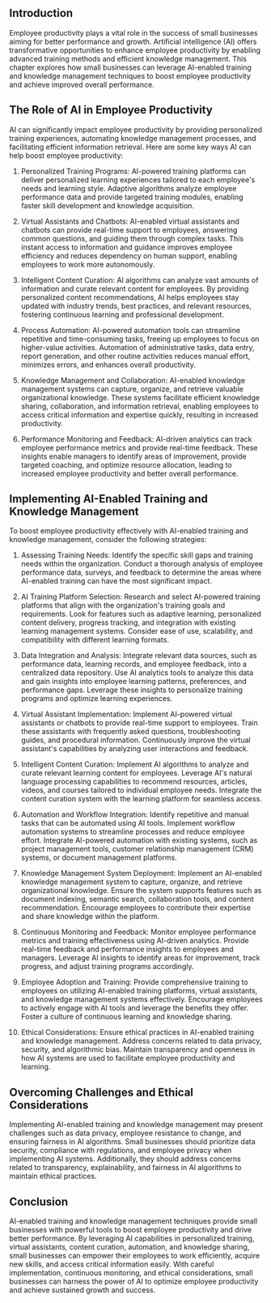 

## Introduction

Employee productivity plays a vital role in the success of small businesses aiming for better performance and growth. Artificial intelligence (AI) offers transformative opportunities to enhance employee productivity by enabling advanced training methods and efficient knowledge management. This chapter explores how small businesses can leverage AI-enabled training and knowledge management techniques to boost employee productivity and achieve improved overall performance.

## The Role of AI in Employee Productivity

AI can significantly impact employee productivity by providing personalized training experiences, automating knowledge management processes, and facilitating efficient information retrieval. Here are some key ways AI can help boost employee productivity:

1. Personalized Training Programs: AI-powered training platforms can deliver personalized learning experiences tailored to each employee's needs and learning style. Adaptive algorithms analyze employee performance data and provide targeted training modules, enabling faster skill development and knowledge acquisition.
    
2. Virtual Assistants and Chatbots: AI-enabled virtual assistants and chatbots can provide real-time support to employees, answering common questions, and guiding them through complex tasks. This instant access to information and guidance improves employee efficiency and reduces dependency on human support, enabling employees to work more autonomously.
    
3. Intelligent Content Curation: AI algorithms can analyze vast amounts of information and curate relevant content for employees. By providing personalized content recommendations, AI helps employees stay updated with industry trends, best practices, and relevant resources, fostering continuous learning and professional development.
    
4. Process Automation: AI-powered automation tools can streamline repetitive and time-consuming tasks, freeing up employees to focus on higher-value activities. Automation of administrative tasks, data entry, report generation, and other routine activities reduces manual effort, minimizes errors, and enhances overall productivity.
    
5. Knowledge Management and Collaboration: AI-enabled knowledge management systems can capture, organize, and retrieve valuable organizational knowledge. These systems facilitate efficient knowledge sharing, collaboration, and information retrieval, enabling employees to access critical information and expertise quickly, resulting in increased productivity.
    
6. Performance Monitoring and Feedback: AI-driven analytics can track employee performance metrics and provide real-time feedback. These insights enable managers to identify areas of improvement, provide targeted coaching, and optimize resource allocation, leading to increased employee productivity and better overall performance.
    

## Implementing AI-Enabled Training and Knowledge Management

To boost employee productivity effectively with AI-enabled training and knowledge management, consider the following strategies:

1. Assessing Training Needs: Identify the specific skill gaps and training needs within the organization. Conduct a thorough analysis of employee performance data, surveys, and feedback to determine the areas where AI-enabled training can have the most significant impact.
    
2. AI Training Platform Selection: Research and select AI-powered training platforms that align with the organization's training goals and requirements. Look for features such as adaptive learning, personalized content delivery, progress tracking, and integration with existing learning management systems. Consider ease of use, scalability, and compatibility with different learning formats.
    
3. Data Integration and Analysis: Integrate relevant data sources, such as performance data, learning records, and employee feedback, into a centralized data repository. Use AI analytics tools to analyze this data and gain insights into employee learning patterns, preferences, and performance gaps. Leverage these insights to personalize training programs and optimize learning experiences.
    
4. Virtual Assistant Implementation: Implement AI-powered virtual assistants or chatbots to provide real-time support to employees. Train these assistants with frequently asked questions, troubleshooting guides, and procedural information. Continuously improve the virtual assistant's capabilities by analyzing user interactions and feedback.
    
5. Intelligent Content Curation: Implement AI algorithms to analyze and curate relevant learning content for employees. Leverage AI's natural language processing capabilities to recommend resources, articles, videos, and courses tailored to individual employee needs. Integrate the content curation system with the learning platform for seamless access.
    
6. Automation and Workflow Integration: Identify repetitive and manual tasks that can be automated using AI tools. Implement workflow automation systems to streamline processes and reduce employee effort. Integrate AI-powered automation with existing systems, such as project management tools, customer relationship management (CRM) systems, or document management platforms.
    
7. Knowledge Management System Deployment: Implement an AI-enabled knowledge management system to capture, organize, and retrieve organizational knowledge. Ensure the system supports features such as document indexing, semantic search, collaboration tools, and content recommendation. Encourage employees to contribute their expertise and share knowledge within the platform.
    
8. Continuous Monitoring and Feedback: Monitor employee performance metrics and training effectiveness using AI-driven analytics. Provide real-time feedback and performance insights to employees and managers. Leverage AI insights to identify areas for improvement, track progress, and adjust training programs accordingly.
    
9. Employee Adoption and Training: Provide comprehensive training to employees on utilizing AI-enabled training platforms, virtual assistants, and knowledge management systems effectively. Encourage employees to actively engage with AI tools and leverage the benefits they offer. Foster a culture of continuous learning and knowledge sharing.
    
10. Ethical Considerations: Ensure ethical practices in AI-enabled training and knowledge management. Address concerns related to data privacy, security, and algorithmic bias. Maintain transparency and openness in how AI systems are used to facilitate employee productivity and learning.
    

## Overcoming Challenges and Ethical Considerations

Implementing AI-enabled training and knowledge management may present challenges such as data privacy, employee resistance to change, and ensuring fairness in AI algorithms. Small businesses should prioritize data security, compliance with regulations, and employee privacy when implementing AI systems. Additionally, they should address concerns related to transparency, explainability, and fairness in AI algorithms to maintain ethical practices.

## Conclusion

AI-enabled training and knowledge management techniques provide small businesses with powerful tools to boost employee productivity and drive better performance. By leveraging AI capabilities in personalized training, virtual assistants, content curation, automation, and knowledge sharing, small businesses can empower their employees to work efficiently, acquire new skills, and access critical information easily. With careful implementation, continuous monitoring, and ethical considerations, small businesses can harness the power of AI to optimize employee productivity and achieve sustained growth and success.
